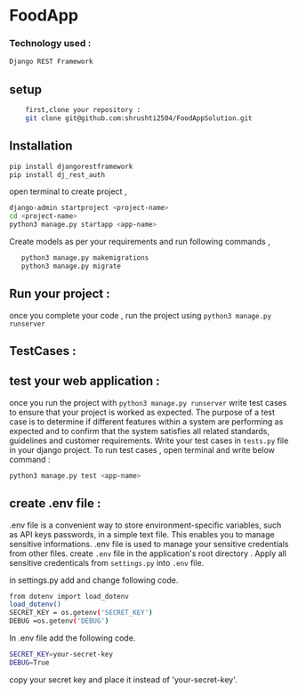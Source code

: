 # FoodApp


  ### Technology used :
  ```sh
  Django REST Framework
```
## setup
  ```sh
      first,clone your repository :
      git clone git@github.com:shrushti2504/FoodAppSolution.git
```
## Installation
```sh
pip install djangorestframework
pip install dj_rest_auth
```
 open terminal to create project ,
  ```sh
  django-admin startproject <project-name>
  cd <project-name>
  python3 manage.py startapp <app-name>
  ```
 Create models as per your requirements and run following commands ,
 ```sh
    python3 manage.py makemigrations
    python3 manage.py migrate
 ```
## Run your project :
once you complete your code , run the project using ``` python3 manage.py runserver ```

## TestCases :
## test your web application :
once you run the project with `python3 manage.py runserver` write test cases to ensure that your project is worked as expected.
The purpose of a test case is to determine if different features within a system are performing as expected and to confirm that the system satisfies all related standards, guidelines and customer requirements.
Write your test cases in ```tests.py``` file in your django project.
To run test cases , open terminal and write below command :
```sh
python3 manage.py test <app-name>
```

## create .env file :
.env file is a convenient way to store environment-specific variables, such as API keys passwords, in a simple text file. This enables you to manage sensitive informations.
.env file is used to manage your sensitive credentials from other files.
create ```.env``` file in the application's root directory .
Apply all sensitive credenticals from ```settings.py``` into ```.env``` file.

in settings.py add and change following code.
```sh
from dotenv import load_dotenv
load_dotenv()
SECRET_KEY = os.getenv('SECRET_KEY')
DEBUG =os.getenv('DEBUG')
```

In .env file add the following code.
```sh
SECRET_KEY=your-secret-key
DEBUG=True
```
copy your secret key and place it instead of 'your-secret-key'.